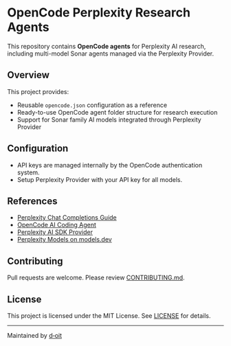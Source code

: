 # OpenCode Perplexity Research Agents

This repository contains **OpenCode agents** for Perplexity AI research, including multi-model Sonar agents managed via the Perplexity Provider.

## Overview

This project provides:
- Reusable `opencode.json` configuration as a reference
- Ready-to-use OpenCode agent folder structure for research execution
- Support for Sonar family AI models integrated through Perplexity Provider

## Configuration

- API keys are managed internally by the OpenCode authentication system.
- Setup Perplexity Provider with your API key for all models.

## References

- [Perplexity Chat Completions Guide](https://docs.perplexity.ai/guides/chat-completions-guide)
- [OpenCode AI Coding Agent](https://opencode.ai/)
- [Perplexity AI SDK Provider](https://ai-sdk.dev/providers/ai-sdk-providers/perplexity)
- [Perplexity Models on models.dev](https://models.dev/?search=Perplexity)

## Contributing

Pull requests are welcome. Please review [CONTRIBUTING.md](CONTRIBUTING.md).

## License

This project is licensed under the MIT License. See [LICENSE](LICENSE) for details.

---

Maintained by [d‑oit](https://github.com/d-oit)
